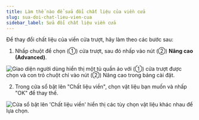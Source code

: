 ```yaml
---
title: Làm thế nào để sửa đổi chất liệu của viền cửa
slug: sua-doi-chat-lieu-vien-cua
sidebar_label: Sửa đổi chất liệu viền cửa
---
```


Để thay đổi chất liệu của viền cửa trượt, hãy làm theo các bước sau:

1. Nhấp chuột để chọn (①) cửa trượt, sau đó nhấp vào nút (②) **Nâng cao (Advanced)**.

![Giao diện người dùng hiển thị một tủ quần áo với (①) cửa trượt được chọn và con trỏ chuột chỉ vào nút (②) Nâng cao trong bảng cài đặt.](https://storage.googleapis.com/jegavn_kb/images/c0ea77a0-e90d-431f-9b00-949a39294f8c.png)

2. Trong cửa sổ bật lên "Chất liệu viền", chọn vật liệu bạn muốn và nhấp "OK" để thay thế.

![Cửa sổ bật lên 'Chất liệu viền' hiển thị các tùy chọn vật liệu khác nhau để lựa chọn.](https://storage.googleapis.com/jegavn_kb/images/ecbfa3b8-e59f-4322-9010-d2ecdc7d8d4c.png)